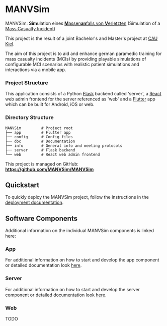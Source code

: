 # MANVSim

MANVSim: **Sim**ulation eines [**M**assen**an**falls von **V**erletzten](https://de.wikipedia.org/wiki/Massenanfall_von_Verletzten) (Simulation of
a [Mass Casualty Incident](https://en.wikipedia.org/wiki/Mass_casualty_incident))

This project is the result of a joint Bachelor's and Master's project at [CAU Kiel](https://www.uni-kiel.de).

The aim of this project is to aid and enhance german paramedic training for mass casualty incidents (MCIs) by providing
playable simulations of configurable MCI scenarios with realistic patient simulations and interactions via a mobile app.

### Project Structure

This application consists of a Python [Flask](https://flask.palletsprojects.com) backend called 'server', a [React](https://react.dev/)
web admin frontend for the server referenced as 'web' and a [Flutter](https://flutter.dev/) app which can be built for Android, iOS or web.

### Directory Structure

```
MANVSim         # Project root
├── app         # Flutter app
├── config      # Config files
├── doc         # Documentation
├── info        # General info and meeting protocols
├── server      # Flask backend
└── web         # React web admin frontend
```

This project is managed on GitHub:  
**<https://github.com/MANVSim/MANVSim>**


## Quickstart

To quickly deploy the MANVSim project, follow the instructions in the
[deployment documentation](doc/deployment/README.md#quickstart).



## Software Components

Additional information on the individual MANVSim components is linked here:

### App

For additional information on how to start and develop the app component or detailed documentation look [here](doc/app/README.md).

### Server

For additional information on how to start and develop the server component or detailed documentation look [here](server/README.md).

### Web

TODO